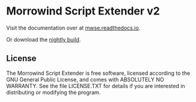 # Morrowind Script Extender v2

Visit the documentation over at [mwse.readthedocs.io](https://mwse.readthedocs.io/en/latest/).

Or download the [nightly build](http://nullcascade.com/mwse/mwse-dev.zip).

## License
The Morrowind Script Extender is free software, licensed according to the GNU General Public License, and comes with ABSOLUTELY NO WARRANTY. See the file LICENSE.TXT for details if you are interested in distributing or modifying the program.
